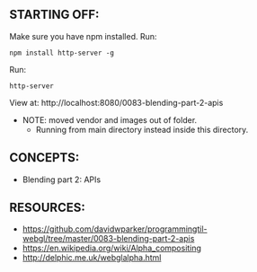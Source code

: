 ## STARTING OFF:

Make sure you have npm installed.
Run:
```
npm install http-server -g
```

Run:
```
http-server
```

View at: http://localhost:8080/0083-blending-part-2-apis

* NOTE: moved vendor and images out of folder.
  * Running from main directory instead inside this directory.

## CONCEPTS:

* Blending part 2: APIs

## RESOURCES:

* https://github.com/davidwparker/programmingtil-webgl/tree/master/0083-blending-part-2-apis
* https://en.wikipedia.org/wiki/Alpha_compositing
* http://delphic.me.uk/webglalpha.html
